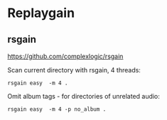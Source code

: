 Replaygain
==========


rsgain
------

https://github.com/complexlogic/rsgain

Scan current directory with rsgain, 4 threads:

	rsgain easy  -m 4 .

Omit album tags - for directories of unrelated audio:

	rsgain easy  -m 4 -p no_album .

